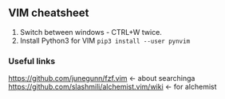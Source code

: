 ## VIM cheatsheet

1. Switch between windows - CTRL+W twice.
2. Install Python3 for VIM `pip3 install --user pynvim`


### Useful links
https://github.com/junegunn/fzf.vim <- about searchinga
https://github.com/slashmili/alchemist.vim/wiki <- for alchemist


